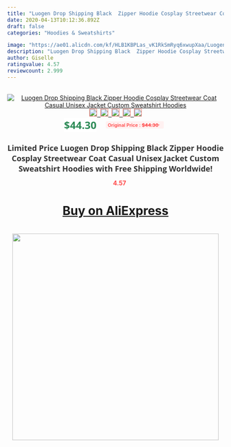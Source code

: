```yaml
---
title: "Luogen Drop Shipping Black  Zipper Hoodie Cosplay Streetwear Coat Casual Unisex Jacket Custom Sweatshirt Hoodies"
date: 2020-04-13T10:12:36.892Z
draft: false
categories: "Hoodies & Sweatshirts"

image: "https://ae01.alicdn.com/kf/HLB1KBPLas_vK1RkSmRyq6xwupXaa/Luogen-Drop-Shipping-Black-Zipper-Hoodie-Cosplay-Streetwear-Coat-Casual-Unisex-Jacket-Custom-Sweatshirt-Hoodies.jpg"
description: "Luogen Drop Shipping Black  Zipper Hoodie Cosplay Streetwear Coat Casual Unisex Jacket Custom Sweatshirt Hoodies"
author: Giselle
ratingvalue: 4.57
reviewcount: 2.999
---
```

<br>
<div style="text-align: center;">
<a href="https://s.click.aliexpress.com/e/_999F8v" target="_blank" rel="nofollow noopener noreferrer"><img alt="Luogen Drop Shipping Black  Zipper Hoodie Cosplay Streetwear Coat Casual Unisex Jacket Custom Sweatshirt Hoodies" class="magnifier-image" src="https://ae01.alicdn.com/kf/HLB1KBPLas_vK1RkSmRyq6xwupXaa/Luogen-Drop-Shipping-Black-Zipper-Hoodie-Cosplay-Streetwear-Coat-Casual-Unisex-Jacket-Custom-Sweatshirt-Hoodies.jpg_640x640.jpg">
<br>
<img style="border:1px solid salmon" src="https://ae01.alicdn.com/kf/HLB1KBPLas_vK1RkSmRyq6xwupXaa/Luogen-Drop-Shipping-Black-Zipper-Hoodie-Cosplay-Streetwear-Coat-Casual-Unisex-Jacket-Custom-Sweatshirt-Hoodies.jpg_120x120.jpg">&nbsp;&nbsp;<img style="border:1px solid salmon" src="https://ae01.alicdn.com/kf/HLB1ih2LayHrK1Rjy0Flq6AsaFXaP/Luogen-Drop-Shipping-Black-Zipper-Hoodie-Cosplay-Streetwear-Coat-Casual-Unisex-Jacket-Custom-Sweatshirt-Hoodies.jpg_120x120.jpg">&nbsp;&nbsp;<img style="border:1px solid salmon" src="https://ae01.alicdn.com/kf/HLB1lGYNayLrK1Rjy1zdq6ynnpXaq/Luogen-Drop-Shipping-Black-Zipper-Hoodie-Cosplay-Streetwear-Coat-Casual-Unisex-Jacket-Custom-Sweatshirt-Hoodies.jpg_120x120.jpg">&nbsp;&nbsp;<img style="border:1px solid salmon" src="https://ae01.alicdn.com/kf/HLB1QjfCaEvrK1RjSspcq6zzSXXaI/Luogen-Drop-Shipping-Black-Zipper-Hoodie-Cosplay-Streetwear-Coat-Casual-Unisex-Jacket-Custom-Sweatshirt-Hoodies.jpg_120x120.jpg">&nbsp;&nbsp;<img style="border:1px solid salmon" src="https://ae01.alicdn.com/kf/HLB1XwjKayDxK1Rjy1zcq6yGeXXaD/Luogen-Drop-Shipping-Black-Zipper-Hoodie-Cosplay-Streetwear-Coat-Casual-Unisex-Jacket-Custom-Sweatshirt-Hoodies.jpg_120x120.jpg"></a></div><br0>
<div style="text-align: center;"><span style="background-color: white; border: 0px; box-sizing: border-box; color: seagreen; display: inline-block; font-family: &quot;open sans&quot; , &quot;arial&quot; , &quot;helvetica&quot; , sans-serif , &quot;heiti&quot;; font-size: 24px; font-stretch: inherit; font-weight: 700; line-height: inherit; margin: 0px 10px 0px 0px; padding: 0px; vertical-align: middle;">$44.30 </span>
<span style="background: rgb(255 , 241 , 241); border-radius: 3px; border: 0px; box-sizing: border-box; color: #ff4747; display: inline-block; font-family: inherit; font-size: 12px; font-stretch: inherit; font-style: inherit; font-variant: inherit; font-weight: 600; line-height: inherit; margin: 0px; padding: 2px 5px; transform: scale(0.9); vertical-align: middle;">Original Price : <b style="text-decoration: line-through;">$44.30 </b> &nbsp;&nbsp;</span></div>
<h1 style="color: #333333; display: inline-block; font-family: &quot;open sans&quot; , &quot;arial&quot; , &quot;helvetica&quot; , sans-serif , &quot;heiti&quot;; font-size: 18px; font-stretch: inherit; font-weight: 700; text-align: center;">Limited Price Luogen Drop Shipping Black  Zipper Hoodie Cosplay Streetwear Coat Casual Unisex Jacket Custom Sweatshirt Hoodies with Free Shipping Worldwide!</h1>
<div style="color: #ff4747; text-align: center;">
<img src="https://4.bp.blogspot.com/-M0ZcTcb-5uY/XleCXlxnR4I/AAAAAAAAAEc/OrjgMkXV1oMQFaCRZj5HQwOCBcu3w1FegCPcBGAYYCw/s1600/star.png" style="height: 15px;">&nbsp;<b>4.57</b></div>
<div class="button_cont" align="center"><a class="buynow_a" href="https://s.click.aliexpress.com/e/_999F8v" target="_blank" rel="nofollow noopener noreferrer"><H1>Buy on AliExpress</H1></a></div><br>
<div class="separator" style="clear: both; text-align: center;">
<img src="https://lh3.googleusercontent.com/-pTy5HemUv9M/XlePHvY0dAI/AAAAAAAAAE4/0nX5iRUoIWY8eMW9Dpxeirr157OZliDIgCLcBGAsYHQ/s1600/badge.gif" width="480">
</div>

